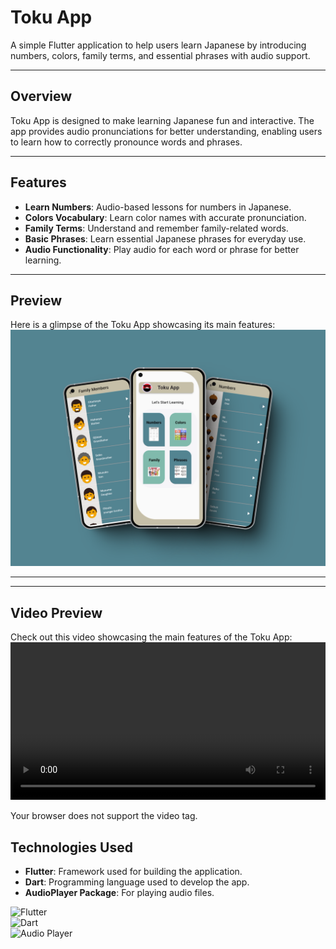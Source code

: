 # Toku App

A simple Flutter application to help users learn Japanese by introducing numbers, colors, family terms, and essential phrases with audio support.

---

## **Overview**

Toku App is designed to make learning Japanese fun and interactive. The app provides audio pronunciations for better understanding, enabling users to learn how to correctly pronounce words and phrases.

---

## **Features**

- **Learn Numbers**: Audio-based lessons for numbers in Japanese.
- **Colors Vocabulary**: Learn color names with accurate pronunciation.
- **Family Terms**: Understand and remember family-related words.
- **Basic Phrases**: Learn essential Japanese phrases for everyday use.
- **Audio Functionality**: Play audio for each word or phrase for better learning.

---

## **Preview**

Here is a glimpse of the Toku App showcasing its main features:  
![App Preview](https://raw.githubusercontent.com/moaz-abdeltawab92/Toku_app/master/559shots_so.png)

---

---

## Video Preview

Check out this video showcasing the main features of the Toku App:
<video controls width="100%">

  <source src="https://raw.githubusercontent.com/moaz-abdeltawab92/Toku_app/master/Toku_app.mp4" type="video/mp4">
  Your browser does not support the video tag.
</video>

## **Technologies Used**

- **Flutter**: Framework used for building the application.
- **Dart**: Programming language used to develop the app.
- **AudioPlayer Package**: For playing audio files.

![Flutter](https://img.shields.io/badge/Flutter-3.10.5-blue)  
![Dart](https://img.shields.io/badge/Dart-2.20-green)  
![Audio Player](https://img.shields.io/badge/Audio%20Player-v2.0-orange)
